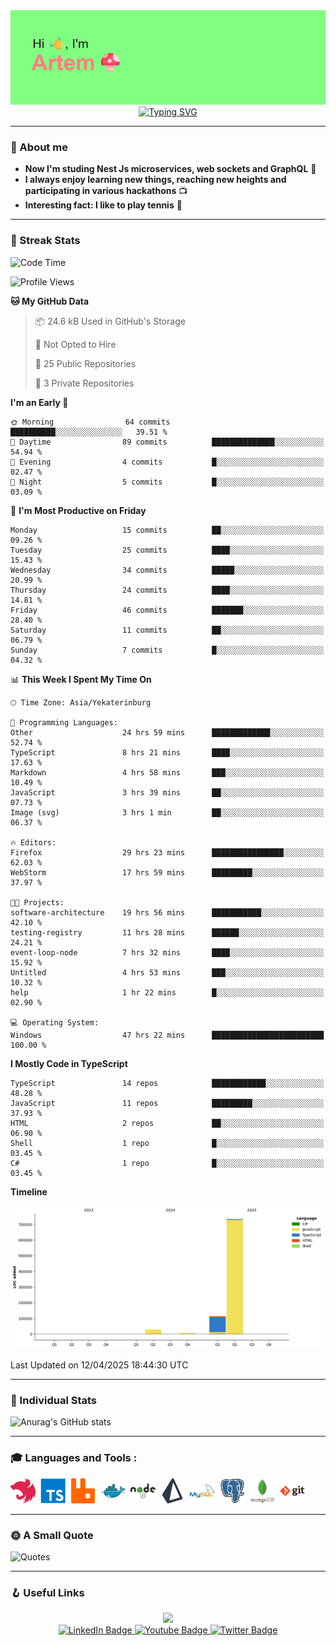 <div id="header" align="center">
  <img src="https://github.com/CurlyBattery/CurlyBattery/blob/master/header.png?raw=true" alt="альтернативный текст">
  <a href="https://git.io/typing-svg"><img src="https://readme-typing-svg.demolab.com?font=Fira+Code&pause=1000&color=2BF777&width=435&lines=I've+been+doing+backend+programming+;on+Nest+JS+for+13+months+now" alt="Typing SVG" /></a>
</div>

---

### :otter: About me 
- __Now I'm studing Nest Js microservices, web sockets and GraphQL__ 🧩
- __I always enjoy learning new things, reaching new heights and participating in various hackathons__ 📺
- __Interesting fact: I like to play tennis__ 🏓

---

### :monorail: Streak Stats 

<!--START_SECTION:waka-->
![Code Time](http://img.shields.io/badge/Code%20Time-646%20hrs%2014%20mins-blue)

![Profile Views](http://img.shields.io/badge/Profile%20Views-1-blue)

**🐱 My GitHub Data** 

> 📦 24.6 kB Used in GitHub's Storage 
 > 
> 🚫 Not Opted to Hire
 > 
> 📜 25 Public Repositories 
 > 
> 🔑 3 Private Repositories 
 > 
**I'm an Early 🐤** 

```text
🌞 Morning                64 commits          ██████████░░░░░░░░░░░░░░░   39.51 % 
🌆 Daytime                89 commits          ██████████████░░░░░░░░░░░   54.94 % 
🌃 Evening                4 commits           █░░░░░░░░░░░░░░░░░░░░░░░░   02.47 % 
🌙 Night                  5 commits           █░░░░░░░░░░░░░░░░░░░░░░░░   03.09 % 
```
📅 **I'm Most Productive on Friday** 

```text
Monday                   15 commits          ██░░░░░░░░░░░░░░░░░░░░░░░   09.26 % 
Tuesday                  25 commits          ████░░░░░░░░░░░░░░░░░░░░░   15.43 % 
Wednesday                34 commits          █████░░░░░░░░░░░░░░░░░░░░   20.99 % 
Thursday                 24 commits          ████░░░░░░░░░░░░░░░░░░░░░   14.81 % 
Friday                   46 commits          ███████░░░░░░░░░░░░░░░░░░   28.40 % 
Saturday                 11 commits          ██░░░░░░░░░░░░░░░░░░░░░░░   06.79 % 
Sunday                   7 commits           █░░░░░░░░░░░░░░░░░░░░░░░░   04.32 % 
```


📊 **This Week I Spent My Time On** 

```text
🕑︎ Time Zone: Asia/Yekaterinburg

💬 Programming Languages: 
Other                    24 hrs 59 mins      █████████████░░░░░░░░░░░░   52.74 % 
TypeScript               8 hrs 21 mins       ████░░░░░░░░░░░░░░░░░░░░░   17.63 % 
Markdown                 4 hrs 58 mins       ███░░░░░░░░░░░░░░░░░░░░░░   10.49 % 
JavaScript               3 hrs 39 mins       ██░░░░░░░░░░░░░░░░░░░░░░░   07.73 % 
Image (svg)              3 hrs 1 min         ██░░░░░░░░░░░░░░░░░░░░░░░   06.37 % 

🔥 Editors: 
Firefox                  29 hrs 23 mins      ████████████████░░░░░░░░░   62.03 % 
WebStorm                 17 hrs 59 mins      █████████░░░░░░░░░░░░░░░░   37.97 % 

🐱‍💻 Projects: 
software-architecture    19 hrs 56 mins      ███████████░░░░░░░░░░░░░░   42.10 % 
testing-registry         11 hrs 28 mins      ██████░░░░░░░░░░░░░░░░░░░   24.21 % 
event-loop-node          7 hrs 32 mins       ████░░░░░░░░░░░░░░░░░░░░░   15.92 % 
Untitled                 4 hrs 53 mins       ███░░░░░░░░░░░░░░░░░░░░░░   10.32 % 
help                     1 hr 22 mins        █░░░░░░░░░░░░░░░░░░░░░░░░   02.90 % 

💻 Operating System: 
Windows                  47 hrs 22 mins      █████████████████████████   100.00 % 
```

**I Mostly Code in TypeScript** 

```text
TypeScript               14 repos            ████████████░░░░░░░░░░░░░   48.28 % 
JavaScript               11 repos            █████████░░░░░░░░░░░░░░░░   37.93 % 
HTML                     2 repos             ██░░░░░░░░░░░░░░░░░░░░░░░   06.90 % 
Shell                    1 repo              █░░░░░░░░░░░░░░░░░░░░░░░░   03.45 % 
C#                       1 repo              █░░░░░░░░░░░░░░░░░░░░░░░░   03.45 % 
```



**Timeline**

![Lines of Code chart](https://raw.githubusercontent.com/CurlyBattery/CurlyBattery/master/assets/bar_graph.png)


 Last Updated on 12/04/2025 18:44:30 UTC
<!--END_SECTION:waka-->

---

### :slot_machine: Individual Stats 
![Anurag's GitHub stats](https://github-readme-stats.vercel.app/api?username=CurlyBattery&hide=contribs,prs&theme=dracula)

---

### :mortar_board: Languages and Tools :
<div>
  <img src="https://github.com/devicons/devicon/blob/master/icons/nestjs/nestjs-original.svg" title="Nest" alt="Nest" width="40" height="40"/>&nbsp;
  <img src="https://github.com/devicons/devicon/blob/master/icons/typescript/typescript-plain.svg" title="TypeScript" alt="TypeScript" width="40" height="40"/>&nbsp;
  <img src="https://github.com/devicons/devicon/blob/master/icons/rabbitmq/rabbitmq-original.svg" title="Rabbit" alt="RabbitMQ" width="40" height="40"/>&nbsp;
  <img src="https://github.com/devicons/devicon/blob/master/icons/docker/docker-original.svg" title="Docker" alt="Docker" width="40" height="40"/>&nbsp;
  <img src="https://github.com/devicons/devicon/blob/master/icons/nodejs/nodejs-original-wordmark.svg" title="NodeJS" alt="NodeJS" width="40" height="40"/>&nbsp;
  <img src="https://github.com/devicons/devicon/blob/master/icons/prisma/prisma-original.svg" title="Prisma"  alt="Prisma" width="40" height="40"/>&nbsp;
  <img src="https://github.com/devicons/devicon/blob/master/icons/mysql/mysql-original-wordmark.svg" title="MySQL"  alt="MySQL" width="40" height="40"/>&nbsp;
  <img src="https://github.com/devicons/devicon/blob/master/icons/postgresql/postgresql-original.svg" title="PostgreSQL"  alt="PostgreSQL" width="40" height="40"/>&nbsp;
  <img src="https://github.com/devicons/devicon/blob/master/icons/mongodb/mongodb-original-wordmark.svg" title="MongoDB" alt="MongoDB" width="40" height="40"/>&nbsp;
  <img src="https://github.com/devicons/devicon/blob/master/icons/git/git-original-wordmark.svg" title="Git" **alt="Git" width="40" height="40"/>
</div>

---

### :sun_with_face: A Small Quote
![Quotes](https://quotes-github-readme.vercel.app/api?type=horizontal&theme=dark)

---

### :hook: Useful Links 
<div align="center">
  <img src="https://media2.giphy.com/media/v1.Y2lkPTc5MGI3NjExdG1qb3M0MHpyZmczeDJoZzR4Z2lvcXBydDhpejNpb3Zoc2NoM2lnaCZlcD12MV9pbnRlcm5hbF9naWZfYnlfaWQmY3Q9Zw/FXynzLoP14IHsnfGmO/giphy.gif" height="300">
  
  <div id="badges">
  <a href="your-linkedin-URL">
    <img src="https://img.shields.io/badge/LinkedIn-blue?style=for-the-badge&logo=linkedin&logoColor=white" alt="LinkedIn Badge"/>
  </a>
  <a href="your-youtube-URL">
    <img src="https://img.shields.io/badge/YouTube-red?style=for-the-badge&logo=youtube&logoColor=white" alt="Youtube Badge"/>
  </a>
  <a href="your-twitter-URL">
    <img src="https://img.shields.io/badge/Twitter-blue?style=for-the-badge&logo=twitter&logoColor=white" alt="Twitter Badge"/>
  </a>
